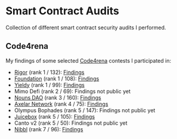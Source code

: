 # Smart Contract Audits
Collection of different smart contract security audits I performed.

## Code4rena

My findings of some selected [Code4rena](https://code4rena.com/) contests I participated in:
- [Rigor](https://code4rena.com/reports/2022-08-rigor) (rank 1 / 132): [Findings](reports/c4/rigor.md)
- [Foundation](https://code4rena.com/reports/2022-08-foundation) (rank 1 / 108): [Findings](reports/c4/foundation.md)
- [Yieldy](https://code4rena.com/reports/2022-06-yieldy) (rank 1 / 99): [Findings](reports/c4/yieldy.md)
- Mimo Defi (rank 2 / 69): Findings not public yet
- [Nouns DAO](https://code4rena.com/reports/2022-08-nounsdao) (rank 3 / 160): [Findings](reports/c4/nouns.md)
- [Axelar Network](https://code4rena.com/reports/2022-07-axelar) (rank 4 / 75): [Findings](reports/c4/axelar.md)
- Olympus Bophades (rank 5 / 147): Findings not public yet
- [Juicebox](https://code4rena.com/reports/2022-07-juicebox) (rank 5 / 105): [Findings](reports/c4/juicebox.md)
- Canto v2 (rank 5 / 50): Findings not public yet
- [Nibbl](https://code4rena.com/reports/2022-06-nibbl) (rank 7 / 96): [Findings](reports/c4/nibbl.md)